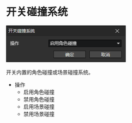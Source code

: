 # 开关碰撞系统

![](img/switchCollisionSystem-1.png)

开关内置的角色碰撞或场景碰撞系统。

- 操作
  - 启用角色碰撞
  - 禁用角色碰撞
  - 启用场景碰撞
  - 禁用场景碰撞